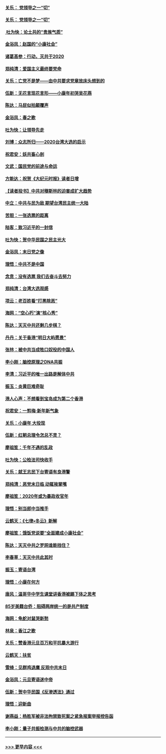 #### [关乐： 党领导之一“切”](../pages/nsc993/n11805439.md?t=01200511) 
#### [关乐： 党领导之一“切”](../pages/nsc993/n11804505.md?t=01200511) 
#### [ 吐为快：论土共的“贵族气质”](../pages/nsc993/n11804490.md?t=01200511) 
#### [金浴凤：赵国的“小康社会”](../pages/nsc993/n11804452.md?t=01200511) 
#### [诸葛高参：行动，灭共于2020](../pages/nsc993/n11804120.md?t=01200511) 
#### [郑纯清：爱国主义最终要党命](../pages/nsc993/n11802197.md?t=01200511) 
#### [关乐：亡党不是梦——由中共要求党章放床头想到的](../pages/nsc993/n11802156.md?t=01200511) 
#### [伍新：无花言现花言形——小康年初哭吴花燕](../pages/nsc993/n11800044.md?t=01200511) 
#### [陈达：马屁似拍颠覆声](../pages/nsc993/n11800010.md?t=01200511) 
#### [金浴凤：春之歌](../pages/nsc993/n11797687.md?t=01200511) 
#### [吐为快：让领导先走](../pages/nsc993/n11797512.md?t=01200511) 
#### [刘博：众志所归——2020台湾大选的启示](../pages/nsc993/n11796878.md?t=01200511) 
#### [祝君安：妖共畜心剖](../pages/nsc993/n11794273.md?t=01200511) 
#### [文武：国民党的前途与命运](../pages/nsc993/n11794198.md?t=01200511) 
#### [方能达：祝贺《大纪元时报》读者日增](../pages/nsc993/n11793807.md?t=01200511) 
#### [【读者投书】中共对穆斯林的迫害成扩大趋势](../pages/nsc993/n11791371.md?t=01200511) 
#### [中立：中共与民为敌 期望台湾民主统一大陆](../pages/nsc993/n11790392.md?t=01200511) 
#### [苦胆：一张选票的距离](../pages/nsc993/n11788914.md?t=01200511) 
#### [陆客：致习近平的一封信](../pages/nsc993/n11788867.md?t=01200511) 
#### [吐为快：贺中华民国之民主光大](../pages/nsc993/n11788618.md?t=01200511) 
#### [金浴凤：末日党之像](../pages/nsc993/n11787475.md?t=01200511) 
#### [理悟：中共不是中国](../pages/nsc993/n11787463.md?t=01200511) 
#### [念贲：没有选票  我们去奋斗去努力](../pages/nsc993/n11787398.md?t=01200511) 
#### [郑纯清：台湾大选观感](../pages/nsc993/n11786210.md?t=01200511) 
#### [项云：老百姓看“打黑除恶”](../pages/nsc993/n11785398.md?t=01200511) 
#### [海网：“空心朽”演“核心秀”](../pages/nsc993/n11783874.md?t=01200511) 
#### [陈达：天灭中共还剩几步棋？](../pages/nsc993/n11783719.md?t=01200511) 
#### [丹丹：关于香港“明日大屿愿景”](../pages/nsc993/n11783273.md?t=01200511) 
#### [张林：被中共当成牲口奴役的中国人](../pages/nsc993/n11782397.md?t=01200511) 
#### [李小刚：脑控原理之DNA共振](../pages/nsc993/n11780962.md?t=01200511) 
#### [李清：习近平的唯一出路是解体中共](../pages/nsc993/n11780866.md?t=01200511) 
#### [振玉：炎黄巨难奇耻](../pages/nsc993/n11779632.md?t=01200511) 
#### [港人心声：不想看到宝岛成为第二个香港](../pages/nsc993/n11778817.md?t=01200511) 
#### [祝君安：一剪梅‧新年新气象](../pages/nsc993/n11776340.md?t=01200511) 
#### [关乐：小康年 大役现](../pages/nsc993/n11774213.md?t=01200511) 
#### [伍新：红朝总理令怎总不灵？](../pages/nsc993/n11770813.md?t=01200511) 
#### [廖祖笙：千年不遇的乱政](../pages/nsc993/n11770373.md?t=01200511) 
#### [吐为快：公检法司快收手](../pages/nsc993/n11770359.md?t=01200511) 
#### [关乐：就王志民下台寄语有良港警](../pages/nsc993/n11769903.md?t=01200511) 
#### [郑纯清：恶党末日临 动辄挨掌嘴](../pages/nsc993/n11769356.md?t=01200511) 
#### [廖祖笙：2020年或为暴政收官年](../pages/nsc993/n11768216.md?t=01200511) 
#### [理悟：别当郎中当推手](../pages/nsc993/n11768243.md?t=01200511) 
#### [云鹤天：《七律▪冬云》新解](../pages/nsc993/n11768204.md?t=01200511) 
#### [廖祖笙：饿饭党说要“全面建成小康社会”](../pages/nsc993/n11767482.md?t=01200511) 
#### [陈达：天灭中共之罗网谁能挡住？](../pages/nsc993/n11767465.md?t=01200511) 
#### [李春草：天灭中共此其时](../pages/nsc993/n11767452.md?t=01200511) 
#### [振玉：寄语台湾](../pages/nsc993/n11767432.md?t=01200511) 
#### [理悟：小康在何方](../pages/nsc993/n11767394.md?t=01200511) 
#### [唐风：温哥华中学生课堂讲香港被踢下体之思考](../pages/nsc993/n11766848.md?t=01200511) 
#### [85岁美籍台侨：阻碍两岸统一的是共产制度](../pages/nsc993/n11765043.md?t=01200511) 
#### [海网：龟蛇对鼠哭新愁](../pages/nsc993/n11764895.md?t=01200511) 
#### [林泉：香江之歌](../pages/nsc993/n11764415.md?t=01200511) 
#### [关乐：赞香港元旦百万和平抗暴大游行](../pages/nsc993/n11764382.md?t=01200511) 
#### [云鹤天：扶贫](../pages/nsc993/n11764245.md?t=01200511) 
#### [雪绮：见群鸡退鹰  反观中共末日](../pages/nsc993/n11762112.md?t=01200511) 
#### [金浴凤：元旦寄语迷中帝](../pages/nsc993/n11761788.md?t=01200511) 
#### [伍新：贺中华民国《反渗透法》通过](../pages/nsc993/n11761994.md?t=01200511) 
#### [理悟：迎新曲](../pages/nsc993/n11761152.md?t=01200511) 
#### [谢燕益：杨胜军被非法拘禁致死案之紧急报案举报控告函](../pages/nsc993/n11756134.md?t=01200511) 
#### [李小刚：量子共振检测与中共的脑控武器](../pages/nsc993/n11754518.md?t=01200511) 

----
#### [ >>> 更早内容 <<< ](../indexes/nsc993-earlier.md)
